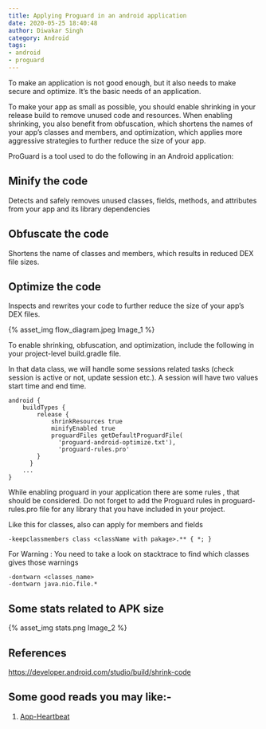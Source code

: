 ```yaml
---
title: Applying Proguard in an android application
date: 2020-05-25 18:40:48
author: Diwakar Singh
category: Android
tags:
- android
- proguard
---
```


To make an application is not good enough, but it also needs to make secure and optimize. It’s the basic needs of an application.

To make your app as small as possible, you should enable shrinking in your release build to remove unused code and resources. When enabling shrinking, you also benefit from obfuscation, which shortens the names of your app’s classes and members, and optimization, which applies more aggressive strategies to further reduce the size of your app.

ProGuard is a tool used to do the following in an Android application:

## Minify the code
Detects and safely removes unused classes, fields, methods, and attributes from your app and its library dependencies

## Obfuscate the code
Shortens the name of classes and members, which results in reduced DEX file sizes.

## Optimize the code
Inspects and rewrites your code to further reduce the size of your app’s DEX files.

{% asset_img flow_diagram.jpeg Image_1 %}

To enable shrinking, obfuscation, and optimization, include the following in your project-level build.gradle file.

In that data class, we will handle some sessions related tasks (check session is active or not, update session etc.). A session will have two values start time and end time.

```
android {
    buildTypes {
        release {
            shrinkResources true
            minifyEnabled true
            proguardFiles getDefaultProguardFile(
              'proguard-android-optimize.txt'),
              'proguard-rules.pro'
        }
      }
    ...
}
```
While enabling proguard in your application there are some rules , that should be considered. Do not forget to add the Proguard rules in proguard-rules.pro file for any library that you have included in your project.

Like this for classes, also can apply for members and fields

```
-keepclassmembers class <className with pakage>.** { *; }
```

For Warning : You need to take a look on stacktrace to find which classes gives those warnings

```
-dontwarn <classes_name>
-dontwarn java.nio.file.*
```

## Some stats related to APK size

{% asset_img stats.png Image_2 %}

## References

https://developer.android.com/studio/build/shrink-code

## Some good reads you may like:-

1. [App-Heartbeat](https://nayan.co/blog/Android/App-Heartbeat/)